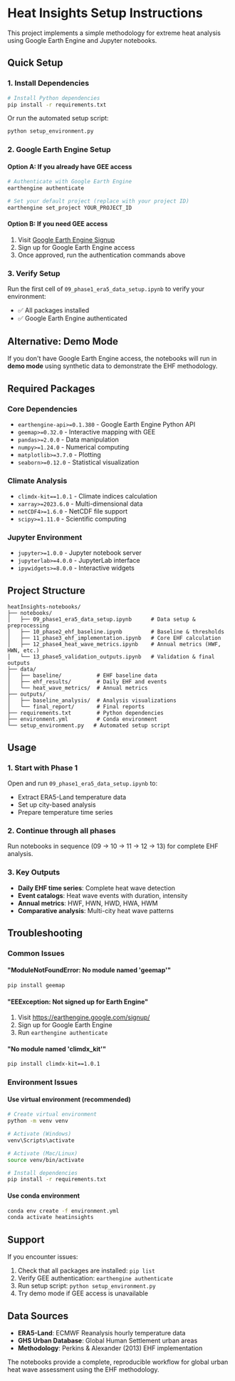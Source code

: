 # Heat Insights Setup Instructions

This project implements a simple methodology for extreme heat analysis using Google Earth Engine and Jupyter notebooks.

## Quick Setup

### 1. Install Dependencies

```bash
# Install Python dependencies
pip install -r requirements.txt
```

Or run the automated setup script:

```bash
python setup_environment.py
```

### 2. Google Earth Engine Setup

#### Option A: If you already have GEE access
```bash
# Authenticate with Google Earth Engine
earthengine authenticate

# Set your default project (replace with your project ID)
earthengine set_project YOUR_PROJECT_ID
```

#### Option B: If you need GEE access
1. Visit [Google Earth Engine Signup](https://earthengine.google.com/signup/)
2. Sign up for Google Earth Engine access
3. Once approved, run the authentication commands above

### 3. Verify Setup

Run the first cell of `09_phase1_era5_data_setup.ipynb` to verify your environment:
- ✅ All packages installed
- ✅ Google Earth Engine authenticated

## Alternative: Demo Mode

If you don't have Google Earth Engine access, the notebooks will run in **demo mode** using synthetic data to demonstrate the EHF methodology.

## Required Packages

### Core Dependencies
- `earthengine-api>=0.1.380` - Google Earth Engine Python API
- `geemap>=0.32.0` - Interactive mapping with GEE
- `pandas>=2.0.0` - Data manipulation
- `numpy>=1.24.0` - Numerical computing
- `matplotlib>=3.7.0` - Plotting
- `seaborn>=0.12.0` - Statistical visualization

### Climate Analysis
- `climdx-kit==1.0.1` - Climate indices calculation
- `xarray>=2023.6.0` - Multi-dimensional data
- `netCDF4>=1.6.0` - NetCDF file support
- `scipy>=1.11.0` - Scientific computing

### Jupyter Environment
- `jupyter>=1.0.0` - Jupyter notebook server
- `jupyterlab>=4.0.0` - JupyterLab interface
- `ipywidgets>=8.0.0` - Interactive widgets

## Project Structure

```
heatInsights-notebooks/
├── notebooks/
│   ├── 09_phase1_era5_data_setup.ipynb      # Data setup & preprocessing
│   ├── 10_phase2_ehf_baseline.ipynb         # Baseline & thresholds
│   ├── 11_phase3_ehf_implementation.ipynb   # Core EHF calculation
│   ├── 12_phase4_heat_wave_metrics.ipynb    # Annual metrics (HWF, HWN, etc.)
│   └── 13_phase5_validation_outputs.ipynb   # Validation & final outputs
├── data/
│   ├── baseline/           # EHF baseline data
│   ├── ehf_results/        # Daily EHF and events
│   └── heat_wave_metrics/  # Annual metrics
├── outputs/
│   ├── baseline_analysis/  # Analysis visualizations
│   └── final_report/       # Final reports
├── requirements.txt        # Python dependencies
├── environment.yml         # Conda environment
└── setup_environment.py   # Automated setup script
```

## Usage

### 1. Start with Phase 1
Open and run `09_phase1_era5_data_setup.ipynb` to:
- Extract ERA5-Land temperature data
- Set up city-based analysis
- Prepare temperature time series

### 2. Continue through all phases
Run notebooks in sequence (09 → 10 → 11 → 12 → 13) for complete EHF analysis.

### 3. Key Outputs
- **Daily EHF time series**: Complete heat wave detection
- **Event catalogs**: Heat wave events with duration, intensity
- **Annual metrics**: HWF, HWN, HWD, HWA, HWM
- **Comparative analysis**: Multi-city heat wave patterns

## Troubleshooting

### Common Issues

#### "ModuleNotFoundError: No module named 'geemap'"
```bash
pip install geemap
```

#### "EEException: Not signed up for Earth Engine"
1. Visit https://earthengine.google.com/signup/
2. Sign up for Google Earth Engine
3. Run `earthengine authenticate`

#### "No module named 'climdx_kit'"
```bash
pip install climdx-kit==1.0.1
```

### Environment Issues

#### Use virtual environment (recommended)
```bash
# Create virtual environment
python -m venv venv

# Activate (Windows)
venv\Scripts\activate

# Activate (Mac/Linux)
source venv/bin/activate

# Install dependencies
pip install -r requirements.txt
```

#### Use conda environment
```bash
conda env create -f environment.yml
conda activate heatinsights
```

## Support

If you encounter issues:

1. Check that all packages are installed: `pip list`
2. Verify GEE authentication: `earthengine authenticate`
3. Run setup script: `python setup_environment.py`
4. Try demo mode if GEE access is unavailable

## Data Sources

- **ERA5-Land**: ECMWF Reanalysis hourly temperature data
- **GHS Urban Database**: Global Human Settlement urban areas
- **Methodology**: Perkins & Alexander (2013) EHF implementation

The notebooks provide a complete, reproducible workflow for global urban heat wave assessment using the EHF methodology.
